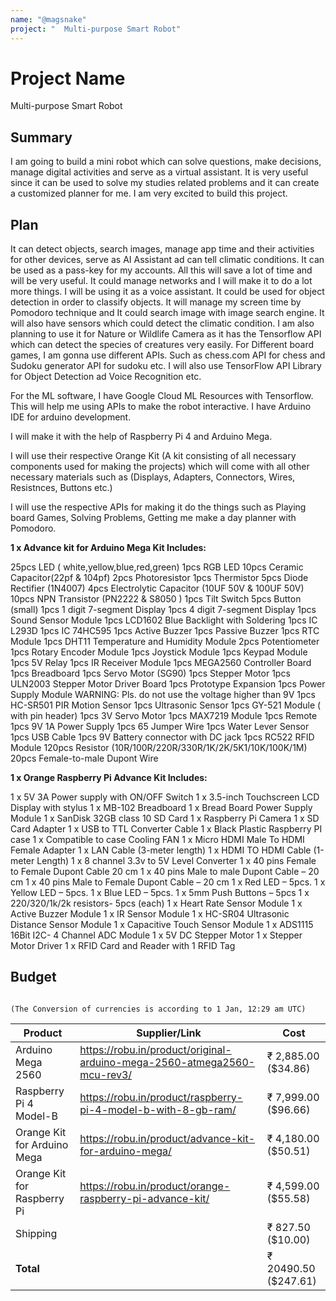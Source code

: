 ```yaml
---
name: "@magsnake"
project: "  Multi-purpose Smart Robot"
---
```


# Project Name

  Multi-purpose Smart Robot

## Summary

  I am going to build a mini robot which can solve questions, make decisions, manage digital activities and serve as a virtual assistant.
  It is very useful since it can be used to solve my studies related problems and it can create a customized planner for me.
  I am very excited to build this project.
  
## Plan

  It can detect objects, search images, manage app time and their activities for other devices, serve as AI Assistant ad can tell climatic conditions.
  It can be used as a pass-key for my accounts. All this will save a lot of time and will be very useful.
  It could manage networks and I will make it to do a lot more things.
  I will be using it as a voice assistant. It could be used for object detection in order to classify objects.
  It will manage my screen time by Pomodoro technique and It could search image with image search engine.
  It will also have sensors which could detect the climatic condition.
  I am also planning to use it for Nature or Wildlife Camera as it has the Tensorflow API which can detect the species of creatures very easily.
  For Different board games, I am gonna use different APIs.
  Such as chess.com API for chess and Sudoku generator API for sudoku etc.
  I will also use TensorFlow API Library for Object Detection ad Voice Recognition etc.

  For the ML software, I have Google Cloud ML Resources with Tensorflow. This will help me using APIs to make the robot interactive.
  I have Arduino IDE for arduino development.
  
  I will make it with the help of Raspberry Pi 4 and Arduino Mega.
  
  I will use their respective Orange Kit (A kit consisting of all necessary components used for making the projects) which will come with all other necessary materials such as (Displays, Adapters, Connectors, Wires, Resistnces, Buttons etc.)
  
  I will use the respective APIs for making it do the things such as Playing board Games, Solving Problems, Getting me make a day planner with Pomodoro.
  
  **1 x Advance kit for Arduino Mega Kit Includes:**
  
  25pcs LED ( white,yellow,blue,red,green)
  1pcs RGB LED
  10pcs Ceramic Capacitor(22pf & 104pf)
  2pcs Photoresistor
  1pcs Thermistor
  5pcs Diode Rectifier (1N4007)
  4pcs Electrolytic Capacitor (10UF 50V & 100UF 50V)
  10pcs NPN Transistor (PN2222 & S8050 )
  1pcs Tilt Switch
  5pcs Button (small)
  1pcs 1 digit 7-segment Display
  1pcs 4 digit 7-segment Display
  1pcs Sound Sensor Module
  1pcs LCD1602 Blue Backlight with Soldering
  1pcs IC L293D
  1pcs IC 74HC595
  1pcs Active Buzzer
  1pcs Passive Buzzer
  1pcs RTC Module
  1pcs DHT11 Temperature and Humidity Module
  2pcs Potentiometer
  1pcs Rotary Encoder Module
  1pcs Joystick Module
  1pcs Keypad Module
  1pcs 5V Relay
  1pcs IR Receiver Module
  1pcs MEGA2560 Controller Board
  1pcs Breadboard
  1pcs Servo Motor (SG90)
  1pcs Stepper Motor
  1pcs ULN2003 Stepper Motor Driver Board
  1pcs Prototype Expansion
  1pcs Power Supply Module WARNING: Pls. do not use the voltage higher than 9V
  1pcs HC-SR501 PIR Motion Sensor
  1pcs Ultrasonic Sensor
  1pcs GY-521 Module ( with pin header)
  1pcs 3V Servo Motor
  1pcs MAX7219 Module
  1pcs Remote
  1pcs 9V 1A Power Supply
  1pcs 65 Jumper Wire
  1pcs Water Lever Sensor
  1pcs USB Cable
  1pcs 9V Battery connector with DC jack
  1pcs RC522 RFID Module
  120pcs Resistor (10R/100R/220R/330R/1K/2K/5K1/10K/100K/1M)
  20pcs Female-to-male Dupont Wire
  
  **1 x Orange Raspberry Pi Advance Kit Includes:**

  1 x 5V 3A Power supply with ON/OFF Switch
  1 x 3.5-inch Touchscreen LCD Display with stylus
  1 x MB-102 Breadboard
  1 x Bread Board Power Supply Module
  1 x SanDisk 32GB class 10 SD Card
  1 x Raspberry Pi Camera 
  1 x SD Card Adapter
  1 x USB to TTL Converter Cable
  1 x Black Plastic Raspberry PI case
  1 x Compatible to case Cooling FAN
  1 x Micro HDMI Male To HDMI Female  Adapter
  1 x LAN Cable (3-meter length)
  1 x HDMI TO HDMI Cable (1-meter Length)
  1 x 8 channel 3.3v to 5V Level Converter
  1 x 40 pins Female to Female Dupont Cable 20 cm
  1 x 40 pins Male to male Dupont Cable – 20 cm
  1 x 40 pins Male to Female Dupont Cable – 20 cm
  1 x Red LED – 5pcs.
  1 x Yellow LED – 5pcs.
  1 x Blue LED – 5pcs.
  1 x 5mm Push Buttons – 5pcs
  1 x 220/320/1k/2k resistors- 5pcs (each)
  1 x Heart Rate Sensor Module
  1 x Active Buzzer Module
  1 x IR Sensor Module
  1 x HC-SR04 Ultrasonic Distance Sensor Module
  1 x Capacitive Touch Sensor Module
  1 x ADS1115 16Bit I2C- 4 Channel ADC Module
  1 x 5V DC Stepper Motor
  1 x Stepper Motor Driver
  1 x RFID Card and Reader with 1 RFID Tag
  

## Budget

                                                                                                   (The Conversion of currencies is according to 1 Jan, 12:29 am UTC)

| Product                     | Supplier/Link                                                           | Cost                    |
| --------------------------- | ----------------------------------------------------------------------- | ----------------------- |
| Arduino Mega 2560           | https://robu.in/product/original-arduino-mega-2560-atmega2560-mcu-rev3/ | ₹ 2,885.00 ($34.86)     |
| Raspberry Pi 4 Model-B      | https://robu.in/product/raspberry-pi-4-model-b-with-8-gb-ram/           | ₹ 7,999.00 ($96.66)     |
| Orange Kit for Arduino Mega | https://robu.in/product/advance-kit-for-arduino-mega/                   | ₹ 4,180.00 ($50.51)     |
| Orange Kit for Raspberry Pi | https://robu.in/product/orange-raspberry-pi-advance-kit/                | ₹ 4,599.00 ($55.58)     |
| Shipping                    |                                                                         | ₹ 827.50 ($10.00)       |
|**Total**                    |                                                                         | ₹ 20490.50 ($247.61)    |
